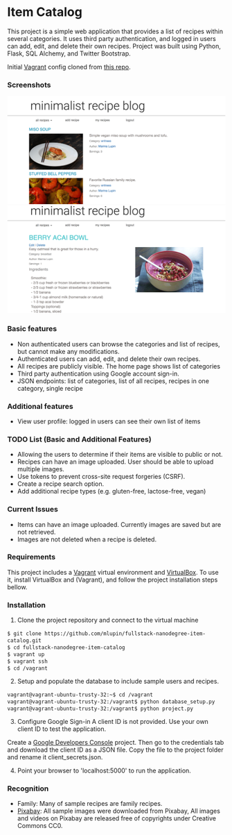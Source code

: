 # Item Catalog

This project is a simple web application that provides a list of recipes within several categories. It uses third party authentication, and logged in users can add, edit, and delete their own recipes. Project was built using Python, Flask, SQL Alchemy, and Twitter Bootstrap.

Initial [Vagrant](https://www.vagrantup.com/) config cloned from [this repo](https://github.com/udacity/fullstack-nanodegree-vm).

### Screenshots
![alt text](static/recipe1.png "List of all recipes")
![alt text](static/recipe2.png "Single recipe page")

### Basic features

* Non authenticated users can browse the categories and list of recipes, but cannot make any modifications.
* Authenticated users can add, edit, and delete their own recipes.
* All recipes are publicly visible. The home page shows list of categories
* Third party authentication using Google account sign-in.
* JSON endpoints: list of categories, list of all recipes, recipes in one category, single recipe

### Additional features
* View user profile: logged in users can see their own list of items

### TODO List (Basic and Additional Features)
* Allowing the users to determine if their items are visible to public or not.
* Recipes can have an image uploaded. User should be able to upload multiple images.
* Use tokens to prevent cross-site request forgeries (CSRF).
* Create a recipe search option.
* Add additional recipe types (e.g. gluten-free, lactose-free, vegan)

### Current Issues
* Items can have an image uploaded. Currently images are saved but are not retrieved.
* Images are not deleted when a recipe is deleted.

### Requirements

This project includes a [Vagrant](https://www.vagrantup.com/) virtual environment and [VirtualBox](https://www.virtualbox.org/). To use it, install VirtualBox and (Vagrant), and follow the project installation steps bellow.

### Installation

1. Clone the project repository and connect to the virtual machine 
```
$ git clone https://github.com/mlupin/fullstack-nanodegree-item-catalog.git
$ cd fullstack-nanodegree-item-catalog
$ vagrant up
$ vagrant ssh
$ cd /vagrant
```

2. Setup and populate the database to include sample users and recipes.
```
vagrant@vagrant-ubuntu-trusty-32:~$ cd /vagrant
vagrant@vagrant-ubuntu-trusty-32:/vagrant$ python database_setup.py
vagrant@vagrant-ubuntu-trusty-32:/vagrant$ python project.py
```

3. Configure Google Sign-in
A client ID is not provided. Use your own client ID to test the application.

Create a [Google Developers Console](console.developers.google.com) project. Then go to the credentials tab and download the client ID as a JSON file. Copy the file to the project folder and rename it client_secrets.json.

4. Point your browser to 'localhost:5000' to run the application.

### Recognition
* Family: Many of sample recipes are family recipes.
* [Pixabay](https://pixabay.com/en/): All sample images were downloaded from Pixabay, All images and videos on Pixabay are released free of copyrights under Creative Commons CC0.
